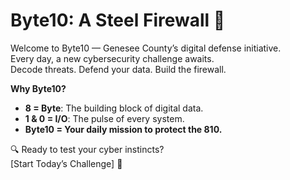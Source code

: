# Byte10: A Steel Firewall 🔐

Welcome to Byte10 — Genesee County’s digital defense initiative.  
Every day, a new cybersecurity challenge awaits.  
Decode threats. Defend your data. Build the firewall.

**Why Byte10?**
- **8 = Byte**: The building block of digital data.
- **1 & 0 = I/O**: The pulse of every system.
- **Byte10 = Your daily mission to protect the 810.**

🔍 Ready to test your cyber instincts?  
[Start Today’s Challenge] 🔗
